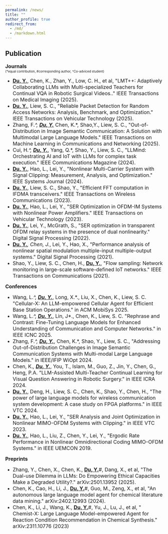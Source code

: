 ```yaml
---
permalink: /news/
title: ""
author_profile: true
redirect_from: 
  - /md/
  - /markdown.html
---
```


Publication <font size=3></font>
------
**<font size=3>Journals</font>** <br><font size=1>(*equal contribution, #corresponding author, ^Co-adviced student)</font>
* <font size=3><b><u>Du, Y.</u></b>, Chen, K., Zhan, Y., Low, C. H., et al, "LMT++: Adaptively Collaborating LLMs with Multi-specialized Teachers for Continual VQA in Robotic Surgical Videos.." IEEE Transactions on Medical Imaging (2025).</font>
* <font size=3><b><u>Du, Y.</u></b>, Liew, S. C., "Reliable Packet Detection for Random Access Networks: Analysis, Benchmark, and Optimization." IEEE Transactions on Vehicular Technology (2025).</font>
* <font size=3>Zhang, F.*^, <b><u>Du, Y.</u></b>* Chen, K.*, Shao,Y., Liew, S. C., "Out-of-Distribution in Image Semantic Communication: A Solution with Multimodal Large Language Models." IEEE Transactions on Machine Learning in Communications and Networking (2025).</font>
* <font size=3>Cui, H.*^, <b><u>Du, Y.</u></b>*, Yang, Q.*, Shao, Y., Liew, S. C., "LLMind: Orchestrating AI and IoT with LLMs for complex task execution." IEEE Communications Magazine (2024).</font>
* <font size=3><b><u>Du, Y.</u></b>, Hao, L., Lei, Y., "Nonlinear Multi-Carrier System with Signal Clipping: Measurement, Analysis, and Optimization." IEEE Systems Journal (2024).</font>
* <font size=3><b><u>Du, Y.</u></b>, Liew, S. C., Shao, Y., "Efficient FFT computation in IFDMA transceivers." IEEE Transactions on Wireless Communications (2023).</font>
* <font size=3><b><u>Du, Y.</u></b>, Hao, L., Lei, Y., "SER Optimization in OFDM-IM Systems with Nonlinear Power Amplifiers." IEEE Transactions on Vehicular Technology (2023).</font>
* <font size=3><b><u>Du, Y.</u></b>, Lei, Y., McGrath, S., "SER optimization in transparent OFDM relay systems in the presence of dual nonlinearity." Digital Signal Processing (2022).</font>
* <font size=3><b><u>Du, Y.</u></b>*, Chen, J.*, Lei, Y., Hao, X., "Performance analysis of nonlinear spatial modulation multiple-input multiple-output systems." Digital Signal Processing (2021).</font>
* <font size=3>Shao, Y., Liew, S. C., Chen, H., <b><u>Du, Y.</u></b>, "Flow sampling: Network monitoring in large-scale software-defined IoT networks." IEEE Transactions on Communications (2021).</font>

**<font size=3>Conferences</font>**
* <font size=3>Wang, L.*^, <b><u>Du, Y.</u></b>*, Long, X.*., Liu, X., Chen, K., Liew, S. C. "Cellular-X: An LLM-empowered Cellular Agent for Efficient Base Station Operations." in ACM MobiSys 2025.</font>
* <font size=3>Wang, L.*^, <b><u>Du, Y.</u></b>*, Lin, J*., Chen, K., Liew, S. C. "Rephrase and Contrast: Fine-Tuning Language Models for Enhanced Understanding of Communication and Computer Networks." in IEEE ICNC 2025.</font>
* <font size=3>Zhang, F.*^, <b><u>Du, Y.</u></b>*, Chen, K.*, Shao, Y., Liew, S. C., "Addressing Out-of-Distribution Challenges in Image Semantic Communication Systems with Multi-modal Large Language Models." in IEEE/IFIP WiOpt 2024.</font>
* <font size=3>Chen, K.*, <b><u>Du, Y.</u></b>*, You, T., Islam, M., Guo, Z., Jin, Y., Chen, G., Heng, P.A. "LLM-Assisted Multi-Teacher Continual Learning for Visual Question Answering in Robotic Surgery." in IEEE ICRA 2024.</font>
* <font size=3><b><u>Du, Y.</u></b>, Deng, H., Liew, S. C., Chen, K., Shao, Y., Chen, H., "The power of large language models for wireless communication system development: A case study on FPGA platforms." in IEEE VTC 2024.</font>
* <font size=3><b><u>Du, Y.</u></b>, Hao, L., Lei, Y., "SER Analysis and Joint Optimization in Nonlinear MIMO-OFDM Systems with Clipping." in IEEE VTC 2023.</font>
* <font size=3><b><u>Du, Y.</u></b>, Hao, L., Liu, Z., Chen, Y., Lei, Y., "Ergodic Rate Performance in Nonlinear Omnidirectional Coding MIMO-OFDM Systems." in IEEE UEMCON 2019.</font>

**<font size=3>Preprints</font>**
* <font size=3>Zhang, Y., Chen, X., Chen, K., <b><u>Du, Y.</u></b>#, Dang, X., et al, "The Dual-use Dilemma in LLMs: Do Empowering Ethical Capacities Make a Degraded Utility?." arXiv:2501.13952 (2025).</font>
* <font size=3>Chen, K., Cao, H., Li, J., <b><u>Du, Y.</u></b>#, Guo, M., Zeng, X., et al, "An autonomous large language model agent for chemical literature data mining." arXiv:2402.12993 (2024).</font>
* <font size=3>Chen, K., Li, J., Wang, K., <b><u>Du, Y.</u></b>#, Yu, J., Lu, J., et al, " Chemist-X: Large Language Model-empowered Agent for Reaction Condition Recommendation in Chemical Synthesis." arXiv:2311.10776 (2023)</font>  

